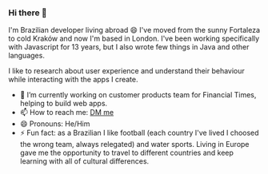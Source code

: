 ### Hi there 👋

I'm Brazilian developer living abroad 😄  I've moved from the sunny Fortaleza to cold Kraków and now I'm based in London. I've been working specifically with Javascript for 13 years, but I also wrote few things in Java and other languages.

I like to research about user experience and understand their behaviour while interacting with the apps I create.

- 🔭 I’m currently working on customer products team for Financial Times, helping to build web apps.
- 📫 How to reach me: [DM me](https://twitter.com/PhelipeMaia)
- 😄 Pronouns: He/Him
- ⚡ Fun fact: as a Brazilian I like football (each country I've lived I choosed the wrong team, always relegated) and water sports. Living in Europe gave me the opportunity to travel to different countries and keep learning with all of cultural differences.

<!--
**phelipemaia/phelipemaia** is a ✨ _special_ ✨ repository because its `README.md` (this file) appears on your GitHub profile.

Here are some ideas to get you started:

- 🔭 I’m currently working on ...
- 🌱 I’m currently learning ...
- 👯 I’m looking to collaborate on ...
- 🤔 I’m looking for help with ...
- 💬 Ask me about ...
- 📫 How to reach me: ...
- 😄 Pronouns: ...
- ⚡ Fun fact: ...
-->
